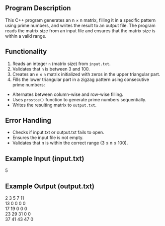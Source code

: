 ## Program Description
This C++ program generates an n × n matrix, filling it in a specific pattern using prime numbers, and writes the result to an output file. The program reads the matrix size from an input file and ensures that the matrix size is within a valid range.

## Functionality
1. Reads an integer `n` (matrix size) from `input.txt`.
2. Validates that `n` is between 3 and 100.
3. Creates an `n` × `n` matrix initialized with zeros in the upper triangular part.
4. Fills the lower triangular part in a zigzag pattern using consecutive prime numbers:
- Alternates between column-wise and row-wise filling.
- Uses `prostoe()` function to generate prime numbers sequentially.
- Writes the resulting matrix to `output.txt`.

## Error Handling
- Checks if input.txt or output.txt fails to open.
- Ensures the input file is not empty.
- Validates that n is within the correct range (3 ≤ n ≤ 100).

## Example Input (input.txt)
5

## Example Output (output.txt)
2   3  5  7 11  
13  0  0  0  0  
17 19  0  0  0  
23 29 31  0  0  
37 41 43 47  0  
